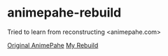 # animepahe-rebuild
Tried to learn from reconstructing &lt;animepahe.com>

[Original AnimePahe](https://animepahe.com/)
[My Rebuild](https://animepahe.netlify.app/)
